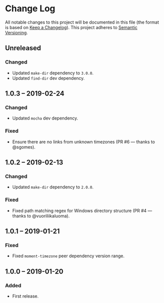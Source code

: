 # Change Log
All notable changes to this project will be documented in this file (the format is based on [Keep a Changelog](http://keepachangelog.com/)).
This project adheres to [Semantic Versioning](http://semver.org/).

## Unreleased
### Changed
- Updated `make-dir` dependency to `3.0.0`.
- Updated `find-dir` dev dependency.

## 1.0.3 – 2019-02-24
### Changed
- Updated `mocha` dev dependency.

### Fixed
- Ensure there are no links from unknown timezones (PR #6 — thanks to @sgomes).

## 1.0.2 – 2019-02-13
### Changed
- Updated `make-dir` dependency to `2.0.0`.

### Fixed
- Fixed path matching regex for Windows directory structure (PR #4 — thanks to @vuoriliikaluoma).

## 1.0.1 – 2019-01-21
### Fixed
- Fixed `moment-timezone` peer dependency version range.

## 1.0.0 – 2019-01-20
### Added
- First release.

